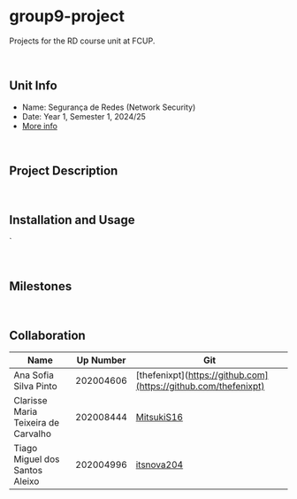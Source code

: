 # group9-project

Projects for the RD course unit at FCUP.

&nbsp;

## Unit Info

- Name: Segurança de Redes (Network Security)
- Date: Year 1, Semester 1, 2024/25
- [More info](https://sigarra.up.pt/fcup/en/cur_geral.cur_view?pv_ano_lectivo=2023&pv_origem=CUR&pv_tipo_cur_sigla=M&pv_curso_id=23181)

&nbsp;

## Project Description

<TODO>

&nbsp;

## Installation and Usage

<TODO>`

&nbsp;

## Milestones

<TODO>

&nbsp;

## Collaboration

| Name                                | Up Number | Git                                         |
| ----------------------------------- | --------- | ------------------------------------------- |
| Ana Sofia Silva Pinto | 202004606 | [thefenixpt](https://github.com](https://github.com/thefenixpt)   |
| Clarisse Maria Teixeira de Carvalho | 202008444 | [MitsukiS16](https://github.com/MitsukiS16) |
| Tiago Miguel dos Santos Aleixo | 202004996 | [itsnova204](https://github.com/itsnova204)   |

